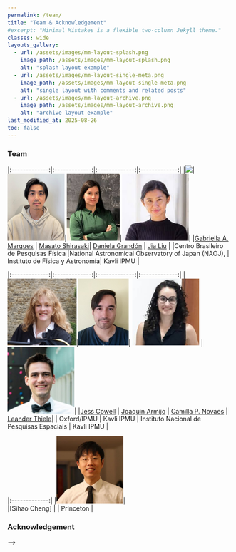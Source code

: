 ```yaml
---
permalink: /team/
title: "Team & Acknowledgement"
#excerpt: "Minimal Mistakes is a flexible two-column Jekyll theme."
classes: wide
layouts_gallery:
  - url: /assets/images/mm-layout-splash.png
    image_path: /assets/images/mm-layout-splash.png
    alt: "splash layout example"
  - url: /assets/images/mm-layout-single-meta.png
    image_path: /assets/images/mm-layout-single-meta.png
    alt: "single layout with comments and related posts"
  - url: /assets/images/mm-layout-archive.png
    image_path: /assets/images/mm-layout-archive.png
    alt: "archive layout example"
last_modified_at: 2025-08-26
toc: false
---
```


<style>
td, th {
   border: none!important;
}
</style>

### Team   

|:-------------:|:-------------:|:-------------:|:-------------:|
|<img src="/assets/images/Gabreila.jpg"  style="height: 150px;">|<img src="/assets/images/masato.jpg"  style="height: 150px;">|<img src="/assets/images/Daniela.jpeg"  style="height: 150px;">|<img src="/assets/images/Jia.jpeg"  style="height: 150px;">|
|[Gabriella A. Marques]() | [Masato Shirasaki](https://j-dr.github.io/)| [Daniela Grandón]() | [Jia Liu](https://liuxx479.github.io) |
|Centro Brasileiro de Pesquisas Física  |National Astronomical Observatory of Japan (NAOJ), | Instituto de Física y Astronomía| Kavli IPMU |

|:-------------:|:-------------:|:-------------:|:-------------:|
|<img src="/assets/images/Jess.png"  style="height: 150px;">|<img src="/assets/images/Joaquin.jpg"  style="height: 150px;">| <img src="/assets/images/Camila.jpeg"  style="height: 150px;"> | <img src="/assets/images/Leander.jpg"  style="height: 150px;">|
|[Jess Cowell](https://inspirehep.net/authors/2618702) | [Joaquin Armijo]() | [Camilla P. Novaes]() | [ Leander Thiele]()|
| Oxford/IPMU | Kavli IPMU | Instituto Nacional de Pesquisas Espaciais | Kavli IPMU | 

|:-------------:|
|<img src="/assets/images/Sihao.jpeg"  style="height: 150px;">|  
|[Sihao Cheng] | 
| Princeton | 



### Acknowledgement

 -->

